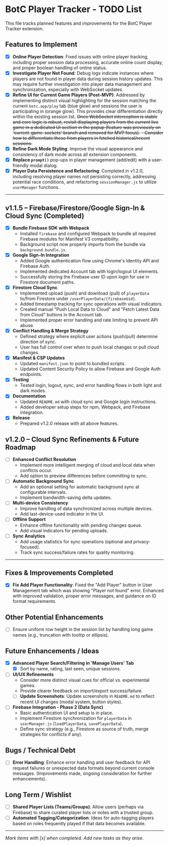 # BotC Player Tracker - TODO List

This file tracks planned features and improvements for the BotC Player Tracker extension.

## Features to Implement

- [x] **Online Player Detection**: Fixed issues with online player tracking, including proper session data processing, accurate online count display, and proper boolean handling of online status.
- [x] **Investigate Player Not Found**: Debug logs indicate instances where players are not found in player data during session history updates. This may require further investigation into player data management and synchronization, especially with WebSocket updates.
- [x] **Refine UI for Current Game Players (Post-MVP)**: Addressed by implementing distinct visual highlighting for the session matching the current `botc.app/play` tab (blue glow) and sessions the user is participating in (orange glow). This provides clear differentiation directly within the existing session list. ~~Once WebSocket interception is stable and core logic is robust, revisit displaying players from the *current* live game in a dedicated UI section in the popup (feature was previously on 'current-game-sockets' branch and removed for MVP focus).~~
    ~~- Consider how to differentiate these from players in fetched historical/recent sessions.~~
- [x] **Refine Dark Mode Styling**: Improve the visual appearance and consistency of dark mode across all extension components.
- [x] **Replace `prompt()`** pop-ups in player management (add/edit) with a user-friendly modal dialog.
- [x] **Player Data Persistence and Refactoring**: Completed in v1.2.0, including resolving player names not persisting correctly, addressing potential race conditions, and refactoring `sessionManager.js` to utilize `userManager` functions.

---

## v1.1.5 – Firebase/Firestore/Google Sign-In & Cloud Sync (Completed)

- [x] **Bundle Firebase SDK with Webpack**
    - Installed `firebase` and configured Webpack to bundle all required Firebase modules for Manifest V3 compatibility.
    - Background script now properly imports from the bundle via `background.bundle.js`.
- [x] **Google Sign-In Integration**
    - Added Google authentication flow using Chrome's Identity API and Firebase Auth.
    - Implemented dedicated Account tab with login/logout UI elements.
    - Successfully storing the Firebase user ID upon login for use in Firestore document paths.
- [x] **Firestore Cloud Sync**
    - Implemented upload (push) and download (pull) of `playerData` to/from Firestore under `/userPlayerData/{firebaseUid}`.
    - Added timestamp tracking for sync operations with visual indicators.
    - Created manual "Push Local Data to Cloud" and "Fetch Latest Data from Cloud" buttons in the Account tab.
    - Implemented proper error handling and rate limiting to prevent API abuse.
- [x] **Conflict Handling & Merge Strategy**
    - Defined strategy where explicit user actions (push/pull) determine direction of sync.
    - User has full control over when to push local changes or pull cloud changes.
- [x] **Manifest & CSP Updates**
    - Updated `manifest.json` to point to bundled scripts.
    - Updated Content Security Policy to allow Firebase and Google Auth endpoints.
- [x] **Testing**
    - Tested login, logout, sync, and error handling flows in both light and dark modes.
- [x] **Documentation**
    - Updated `README.md` with cloud sync and Google login instructions.
    - Added developer setup steps for npm, Webpack, and Firebase integration.
- [x] **Release**
    - Prepared v1.2.0 release with all above features.

## v1.2.0 – Cloud Sync Refinements & Future Roadmap

- [ ] **Enhanced Conflict Resolution**
    - Implement more intelligent merging of cloud and local data when conflicts occur.
    - Add option to preview differences before committing to sync.
- [ ] **Automatic Background Sync**
    - Add an optional setting for automatic background sync at configurable intervals.
    - Implement bandwidth-saving delta updates.
- [ ] **Multi-device Consistency**
    - Improve handling of data synchronized across multiple devices.
    - Add last-device-used indicator in the UI.
- [ ] **Offline Support**
    - Enhance offline functionality with pending changes queue.
    - Add visual indicators for pending uploads.
- [ ] **Sync Analytics**
    - Add usage statistics for sync operations (optional and privacy-focused).
    - Track sync success/failure rates for quality monitoring.

---

## Fixes & Improvements Completed

- [x] **Fix Add Player Functionality**: Fixed the "Add Player" button in User Management tab which was showing "Player not found" error. Enhanced with improved validation, proper error messages, and guidance on ID format requirements.

## Other Potential Enhancements

- [ ] Ensure uniform row height in the session list by handling long game names (e.g., truncation with tooltip or ellipsis).

## Future Enhancements / Ideas


- [x] **Advanced Player Search/Filtering in 'Manage Users' Tab**
  - [x] Sort by name, rating, last seen, unique sessions.
- [ ] **UI/UX Refinements**
  -   Consider more distinct visual cues for official vs. experimental games.
  -   Provide clearer feedback on import/export success/failure.
  - [ ] **Update Screenshots**: Update screenshots in `README.md` to reflect recent UI changes (modal system, button styles).
- [ ] **Firebase Integration - Phase 2 (Data Sync)**
    -   Basic authentication UI and setup is in place.
    -   Implement Firestore synchronization for `playerData` in `userManager.js` (`loadPlayerData`, `savePlayerData`).
    -   Define sync strategy (e.g., Firestore as source of truth, merge strategies for conflicts if any).

## Bugs / Technical Debt

- [ ] **Error Handling**: Enhance error handling and user feedback for API request failures or unexpected data formats beyond current console messages. (Improvements made, ongoing consideration for further enhancements).

## Long Term / Wishlist

- [ ] **Shared Player Lists (Teams/Groups)**: Allow users (perhaps via Firebase) to share curated player lists or notes with a trusted group.
- [ ] **Automated Tagging/Categorization**: Ideas for auto-tagging players based on roles frequently played if that data becomes available.

---
*Mark items with [x] when completed. Add new tasks as they arise.*
